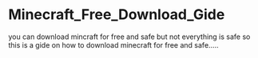 # Minecraft_Free_Download_Gide
you can download mincraft for free and safe but not everything is safe so this is a gide on how to download minecraft for free and safe.....
